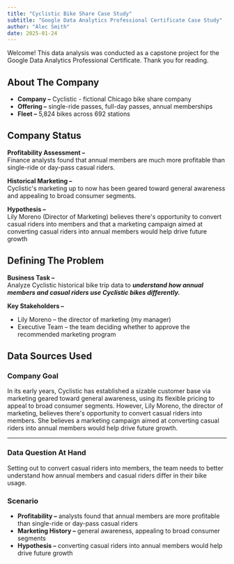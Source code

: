 ```yaml
---
title: "Cyclistic Bike Share Case Study"
subtitle: "Google Data Analytics Professional Certificate Case Study"
author: "Alec Smith"
date: 2025-01-24
---
```


Welcome! This data analysis was conducted as a capstone project for the Google Data Analytics Professional Certificate. Thank you for reading. 
  
## **About The Company**

- **Company –** Cyclistic - fictional Chicago bike share company
- **Offering –** single-ride passes, full-day passes, annual memberships
- **Fleet –** 5,824 bikes across 692 stations

## **Company Status**

**Profitability Assessment –** <br />
Finance analysts found that annual members are much more profitable than single-ride or day-pass casual riders. 

**Historical Marketing –** <br />
Cyclistic's marketing up to now has been geared toward general awareness and appealing to broad consumer segments.

**Hypothesis –** <br />
Lily Moreno (Director of Marketing) believes there's opportunity to convert casual riders into members and that a marketing campaign aimed at converting casual riders into annual members would help drive future growth <br />

## **Defining The Problem**

**Business Task –** <br /> 
Analyze Cyclistic historical bike trip data to **_understand how annual members and casual riders use Cyclistic bikes differently._**

**Key Stakeholders –** <br />
- Lily Moreno – the director of marketing (my manager)
- Executive Team – the team deciding whether to approve the recommended marketing program


## **Data Sources Used**





### Company Goal

In its early years, Cyclistic has established a sizable customer base via marketing geared toward general awareness, using its flexible pricing to appeal to broad consumer segments. However, Lily Moreno, the director of marketing, believes there's opportunity to convert casual riders into members. She believes a marketing campaign aimed at converting casual riders into annual members would help drive future growth.

--- 

### Data Question At Hand

Setting out to convert casual riders into members, the team needs to better understand how annual members and casual riders differ in their bike usage.


### Scenario

- **Profitability –** analysts found that annual members are more profitable than single-ride or day-pass casual riders 
- **Marketing History –** general awareness, appealing to broad consumer segments
- **Hypothesis –** converting casual riders into annual members would help drive future growth  <br />  
